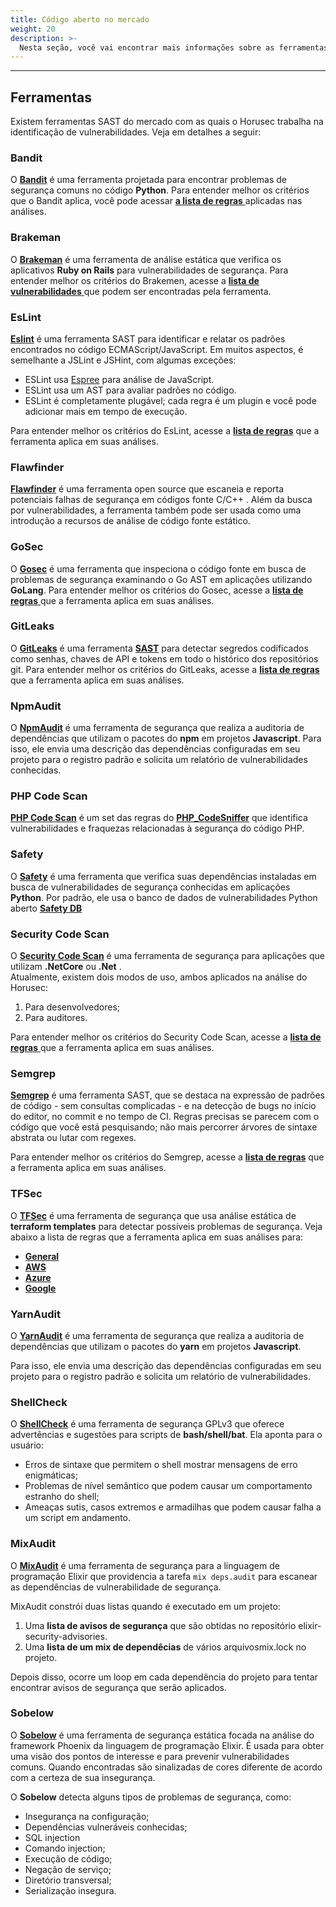 ```yaml
---
title: Código aberto no mercado
weight: 20
description: >-
  Nesta seção, você vai encontrar mais informações sobre as ferramentas de código aberto no mercado que são utilizadas pelo Horusec em suas análises.
---
```


---
## **Ferramentas**

Existem ferramentas SAST do mercado com as quais o Horusec trabalha na identificação de vulnerabilidades. Veja em detalhes a seguir:

### **Bandit**

O [**Bandit**](https://github.com/PyCQA/bandit) é uma ferramenta projetada para encontrar problemas de segurança comuns no código **Python**. Para entender melhor os critérios que o Bandit aplica, você pode acessar [**a lista de regras** ](https://bandit.readthedocs.io/en/latest/plugins/index.html#complete-test-plugin-listing) aplicadas nas análises.

### **Brakeman**

O [**Brakeman**](https://github.com/presidentbeef/brakeman) é uma ferramenta de análise estática que verifica os aplicativos **Ruby on Rails** para vulnerabilidades de segurança. Para entender melhor os critérios do Brakemen, acesse a [**lista de vulnerabilidades** ](https://brakemanscanner.org/docs/warning_types/)que podem ser encontradas pela ferramenta.

### **EsLint**

[**Eslint**](https://github.com/eslint/eslint) é uma ferramenta SAST para identificar e relatar os padrões encontrados no código ECMAScript/JavaScript. Em muitos aspectos, é semelhante a JSLint e JSHint, com algumas exceções:

* ESLint usa [Espree](https://github.com/eslint/espree) para análise de JavaScript.
* ESLint usa um AST para avaliar padrões no código.
* ESLint é completamente plugável; cada regra é um plugin e você pode adicionar mais em tempo de execução.

Para entender melhor os critérios do EsLint, acesse a [**lista de regras**](https://eslint.org/docs/rules/) que a ferramenta aplica em suas análises.

### **Flawfinder**

[**Flawfinder**](https://github.com/david-a-wheeler/flawfinder) é uma ferramenta open source que escaneia e reporta potenciais falhas de segurança em códigos fonte C/C++ . Além da busca por vulnerabilidades, a ferramenta também pode ser usada como uma introdução a recursos de análise de código fonte estático.

### **GoSec**

O [**Gosec**](https://github.com/securego/gosec) é uma ferramenta que inspeciona o código fonte em busca de problemas de segurança examinando o Go AST em aplicações utilizando **GoLang**. Para entender melhor os critérios do Gosec, acesse a [**lista de regras** ](https://github.com/securego/gosec#available-rules) que a ferramenta aplica em suas análises.

### **GitLeaks**

O [**GitLeaks**](https://github.com/zricethezav/gitleaks) é uma ferramenta [**SAST**](../../../../key-concepts/#sast-static-application-security-testing) para detectar segredos codificados como senhas, chaves de API e tokens em todo o histórico dos repositórios git. Para entender melhor os critérios do GitLeaks, acesse a [**lista de regras** ](https://github.com/ZupIT/horusec/blob/master/deployments/dockerfiles/gitleaks/rules.toml)que a ferramenta aplica em suas análises.

### **NpmAudit**

O [**NpmAudit**](https://docs.npmjs.com/cli/audit.html) é uma ferramenta de segurança que realiza a auditoria de dependências que utilizam o pacotes do **npm** em projetos **Javascript**. Para isso, ele envia uma descrição das dependências configuradas em seu projeto para o registro padrão e solicita um relatório de vulnerabilidades conhecidas.

### **PHP Code Scan**

[**PHP Code Scan**](https://github.com/FloeDesignTechnologies/phpcs-security-audit) é um set das regras do [**PHP\_CodeSniffer**](https://github.com/squizlabs/PHP_CodeSniffer) que identifica vulnerabilidades e fraquezas relacionadas à segurança do código PHP.

### **Safety**

O [**Safety**](https://github.com/pyupio/safety)  é uma ferramenta que verifica suas dependências instaladas em busca de vulnerabilidades de segurança conhecidas em aplicações **Python**. Por padrão, ele usa o banco de dados de vulnerabilidades Python aberto [**Safety DB**](https://github.com/pyupio/safety-db) 

### **Security Code Scan**

O [**Security Code Scan**](https://github.com/security-code-scan/security-code-scan) é uma ferramenta de segurança para aplicações que utilizam **.NetCore** ou **.Net** .  
Atualmente, existem dois modos de uso, ambos aplicados na análise do Horusec: 

1. Para desenvolvedores;
2. Para auditores. 

Para entender melhor os critérios do Security Code Scan, acesse a [**lista de regras** ](https://security-code-scan.github.io/#rules)que a ferramenta aplica em suas análises.  


### **Semgrep**

[**Semgrep**](https://github.com/returntocorp/semgrep) é uma ferramenta SAST, que se destaca na expressão de padrões de código - sem consultas complicadas - e na detecção de bugs no início do editor, no commit e no tempo de CI. Regras precisas se parecem com o código que você está pesquisando; não mais percorrer árvores de sintaxe abstrata ou lutar com regexes.

Para entender melhor os critérios do Semgrep, acesse a [**lista de regras**](https://semgrep.dev/docs/rules/) que a ferramenta aplica em suas análises.

### **TFSec**

O [**TFSec**](https://github.com/tfsec/tfsec) é uma ferramenta de segurança que usa análise estática de **terraform templates** para detectar possíveis problemas de segurança. Veja abaixo a lista de regras que a ferramenta aplica em suas análises para:

* [**General**](https://github.com/tfsec/tfsec/blob/master/docs-website/docs/general/home.md)
* [**AWS**](https://github.com/tfsec/tfsec/blob/master/docs-website/docs/aws/home.md)
* [**Azure**](https://github.com/tfsec/tfsec/blob/master/docs-website/docs/azure/home.md)
* [**Google**](https://github.com/tfsec/tfsec/blob/master/docs-website/docs/google/home.md)

### **YarnAudit**

 O [**YarnAudit**](https://classic.yarnpkg.com/en/docs/cli/audit/) é uma ferramenta de segurança que realiza a auditoria de dependências que utilizam o pacotes do **yarn** em projetos **Javascript**. 

Para isso, ele envia uma descrição das dependências configuradas em seu projeto para o registro padrão e solicita um relatório de vulnerabilidades.

### **ShellCheck**

 O [**ShellCheck**](https://github.com/koalaman/shellcheck) é uma ferramenta de segurança GPLv3 que oferece advertências e sugestões para scripts de **bash/shell/bat**. 
Ela aponta para o usuário: 
- Erros de sintaxe que permitem o shell mostrar mensagens de erro enigmáticas;
- Problemas de nível semântico que podem causar um comportamento estranho do shell;
- Ameaças sutis, casos extremos e armadilhas que podem causar falha a um script em andamento.

### **MixAudit**

 O [**MixAudit**](https://github.com/mirego/mix_audit) é uma ferramenta de segurança para a linguagem de programação Elixir que providencia a tarefa `mix deps.audit` para escanear as dependências de vulnerabilidade de segurança.

MixAudit constrói duas listas quando é executado em um projeto:
 1. Uma **lista de avisos de segurança** que são obtidas no repositório elixir-security-advisories.
2. Uma **lista de um mix de dependêcias** de vários arquivosmix.lock no projeto.

Depois disso, ocorre um loop em cada dependência do projeto para tentar encontrar avisos de segurança que serão aplicados. 

### **Sobelow**

 O [**Sobelow**](https://github.com/nccgroup/sobelow) é uma ferramenta de segurança estática focada na análise do framework Phoenix da linguagem de programação Elixir. É usada para obter uma visão dos pontos de interesse e para prevenir vulnerabilidades comuns. Quando encontradas são sinalizadas de cores diferente de acordo com a certeza de sua insegurança. 

O **Sobelow** detecta alguns tipos de problemas de segurança, como:

- Insegurança na configuração;
- Dependências vulneráveis conhecidas;
- SQL injection
- Comando injection;
- Execução de código;
- Negação de serviço;
- Diretório transversal;
- Serialização insegura.
